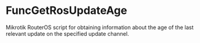 # FuncGetRosUpdateAge
Mikrotik RouterOS script for obtaining information about the age of the last relevant update on the specified update channel.
